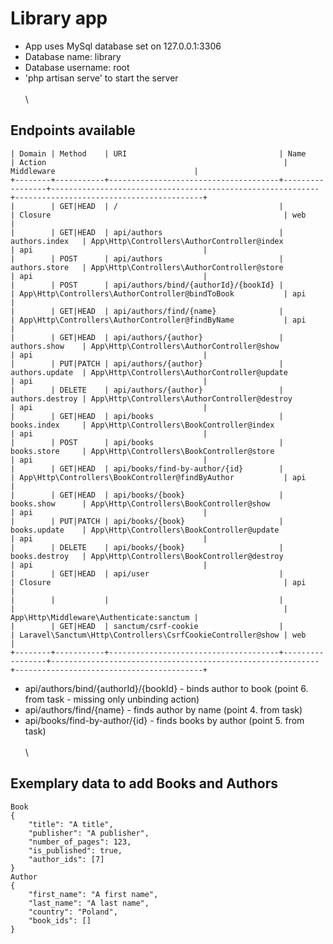 # Library app
- App uses MySql database set on 127.0.0.1:3306
- Database name: library
- Database username: root
- 'php artisan serve' to start the server
\
\
\

## Endpoints available
```+--------+-----------+--------------------------------------+-----------------+------------------------------------------------------------+------------------------------------------+
| Domain | Method    | URI                                  | Name            | Action                                                     | Middleware                               |
+--------+-----------+--------------------------------------+-----------------+------------------------------------------------------------+------------------------------------------+
|        | GET|HEAD  | /                                    |                 | Closure                                                    | web                                      |
|        | GET|HEAD  | api/authors                          | authors.index   | App\Http\Controllers\AuthorController@index                | api                                      |
|        | POST      | api/authors                          | authors.store   | App\Http\Controllers\AuthorController@store                | api                                      |
|        | POST      | api/authors/bind/{authorId}/{bookId} |                 | App\Http\Controllers\AuthorController@bindToBook           | api                                      |
|        | GET|HEAD  | api/authors/find/{name}              |                 | App\Http\Controllers\AuthorController@findByName           | api                                      |
|        | GET|HEAD  | api/authors/{author}                 | authors.show    | App\Http\Controllers\AuthorController@show                 | api                                      |
|        | PUT|PATCH | api/authors/{author}                 | authors.update  | App\Http\Controllers\AuthorController@update               | api                                      |
|        | DELETE    | api/authors/{author}                 | authors.destroy | App\Http\Controllers\AuthorController@destroy              | api                                      |
|        | GET|HEAD  | api/books                            | books.index     | App\Http\Controllers\BookController@index                  | api                                      |
|        | POST      | api/books                            | books.store     | App\Http\Controllers\BookController@store                  | api                                      |
|        | GET|HEAD  | api/books/find-by-author/{id}        |                 | App\Http\Controllers\BookController@findByAuthor           | api                                      |
|        | GET|HEAD  | api/books/{book}                     | books.show      | App\Http\Controllers\BookController@show                   | api                                      |
|        | PUT|PATCH | api/books/{book}                     | books.update    | App\Http\Controllers\BookController@update                 | api                                      |
|        | DELETE    | api/books/{book}                     | books.destroy   | App\Http\Controllers\BookController@destroy                | api                                      |
|        | GET|HEAD  | api/user                             |                 | Closure                                                    | api                                      |
|        |           |                                      |                 |                                                            | App\Http\Middleware\Authenticate:sanctum |
|        | GET|HEAD  | sanctum/csrf-cookie                  |                 | Laravel\Sanctum\Http\Controllers\CsrfCookieController@show | web                                      |
+--------+-----------+--------------------------------------+-----------------+------------------------------------------------------------+------------------------------------------+
```
- api/authors/bind/{authorId}/{bookId} - binds author to book (point 6. from task - missing only unbinding action)
- api/authors/find/{name} - finds author by name (point 4. from task)
- api/books/find-by-author/{id} - finds books by author (point 5. from task)
\
\
\

## Exemplary data to add Books and Authors
```
Book
{
    "title": "A title",
    "publisher": "A publisher",
    "number_of_pages": 123,
    "is_published": true,
    "author_ids": [7]
}
Author
{
    "first_name": "A first name",
    "last_name": "A last name",
    "country": "Poland",
    "book_ids": []
}
```
